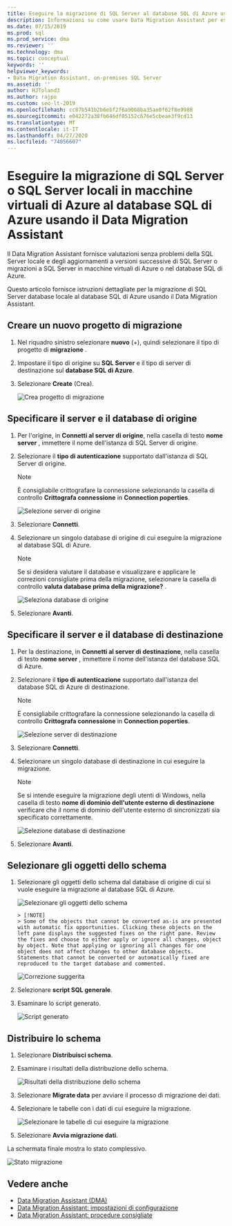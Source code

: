 ```yaml
---
title: Eseguire la migrazione di SQL Server al database SQL di Azure usando il Data Migration Assistant
description: Informazioni su come usare Data Migration Assistant per eseguire la migrazione di un SQL Server locale al database SQL di Azure
ms.date: 07/15/2019
ms.prod: sql
ms.prod_service: dma
ms.reviewer: ''
ms.technology: dma
ms.topic: conceptual
keywords: ''
helpviewer_keywords:
- Data Migration Assistant, on-premises SQL Server
ms.assetid: ''
author: HJToland3
ms.author: rajpo
ms.custom: seo-lt-2019
ms.openlocfilehash: cc87b541b2b6ebf2f6a9068ba35ae0f62f8e9988
ms.sourcegitcommit: e042272a38fb646df05152c676e5cbeae3f9cd13
ms.translationtype: MT
ms.contentlocale: it-IT
ms.lasthandoff: 04/27/2020
ms.locfileid: "74056607"
---
```

# <a name="migrate-on-premises-sql-server-or-sql-server-on-azure-vms-to-azure-sql-database-using-the-data-migration-assistant"></a>Eseguire la migrazione di SQL Server o SQL Server locali in macchine virtuali di Azure al database SQL di Azure usando il Data Migration Assistant

Il Data Migration Assistant fornisce valutazioni senza problemi della SQL Server locale e degli aggiornamenti a versioni successive di SQL Server o migrazioni a SQL Server in macchine virtuali di Azure o nel database SQL di Azure.

Questo articolo fornisce istruzioni dettagliate per la migrazione di SQL Server database locale al database SQL di Azure usando il Data Migration Assistant.

## <a name="create-a-new-migration-project"></a>Creare un nuovo progetto di migrazione

1. Nel riquadro sinistro selezionare **nuovo** (+), quindi selezionare il tipo di progetto di **migrazione** .

2. Impostare il tipo di origine su **SQL Server** e il tipo di server di destinazione sul **database SQL di Azure**.

3. Selezionare **Create** (Crea).

   ![Crea progetto di migrazione](../dma/media/NewCreate1.png)

## <a name="specify-the-source-server-and-database"></a>Specificare il server e il database di origine

1. Per l'origine, in **Connetti al server di origine**, nella casella di testo **nome server** , immettere il nome dell'istanza di SQL Server di origine.

2. Selezionare il **tipo di autenticazione** supportato dall'istanza di SQL Server di origine.

   > [!NOTE]
   > È consigliabile crittografare la connessione selezionando la casella di controllo **Crittografa connessione** in **Connection poperties**.

    ![Selezione server di origine](../dma/media/select-source-server.png)

3. Selezionare **Connetti**.

4. Selezionare un singolo database di origine di cui eseguire la migrazione al database SQL di Azure.

   > [!NOTE]
   > Se si desidera valutare il database e visualizzare e applicare le correzioni consigliate prima della migrazione, selezionare la casella di controllo **valuta database prima della migrazione?** .

    ![Seleziona database di origine](../dma/media/select-source-database.png)

5. Selezionare **Avanti**.

## <a name="specify-the-target-server-and-database"></a>Specificare il server e il database di destinazione

1. Per la destinazione, in **Connetti al server di destinazione**, nella casella di testo **nome server** , immettere il nome dell'istanza del database SQL di Azure. 

2. Selezionare il **tipo di autenticazione** supportato dall'istanza del database SQL di Azure di destinazione.

   > [!NOTE]
   > È consigliabile crittografare la connessione selezionando la casella di controllo **Crittografa connessione** in **Connection poperties**.

     ![Selezione server di destinazione](../dma/media/select-target-server.png)

3. Selezionare **Connetti**.

4. Selezionare un singolo database di destinazione in cui eseguire la migrazione.

   > [!NOTE]
   > Se si intende eseguire la migrazione degli utenti di Windows, nella casella di testo **nome di dominio dell'utente esterno di destinazione** verificare che il nome di dominio dell'utente esterno di sincronizzati sia specificato correttamente.

    ![Selezione database di destinazione](../dma/media/select-target-database.png)

5. Selezionare **Avanti**.

## <a name="select-schema-objects"></a>Selezionare gli oggetti dello schema

1. Selezionare gli oggetti dello schema dal database di origine di cui si vuole eseguire la migrazione al database SQL di Azure.

    ![Selezionare gli oggetti dello schema](../dma/media/select-schema-objects.png)

       > [!NOTE]
       > Some of the objects that cannot be converted as-is are presented with automatic fix opportunities. Clicking these objects on the left pane displays the suggested fixes on the right pane. Review the fixes and choose to either apply or ignore all changes, object by object. Note that applying or ignoring all changes for one object does not affect changes to other database objects. Statements that cannot be converted or automatically fixed are reproduced to the target database and commented.

    ![Correzione suggerita](../dma/media/suggested-fix.png)

2. Selezionare **script SQL generale**.

3. Esaminare lo script generato.

    ![Script generato](../dma/media/generated-script.png)

## <a name="deploy-schema"></a>Distribuire lo schema

1. Selezionare **Distribuisci schema**.

2. Esaminare i risultati della distribuzione dello schema.

    ![Risultati della distribuzione dello schema](../dma/media/schema-deployment-results.png)

3. Selezionare **Migrate data** per avviare il processo di migrazione dei dati.

4. Selezionare le tabelle con i dati di cui eseguire la migrazione.

    ![Selezionare le tabelle di cui eseguire la migrazione](../dma/media/select-tables-to-migrate.png) 

5. Selezionare **Avvia migrazione dati**.

La schermata finale mostra lo stato complessivo.

   ![Stato migrazione](../dma/media/migration-status.png) 

## <a name="see-also"></a>Vedere anche

* [Data Migration Assistant (DMA)](../dma/dma-overview.md)
* [Data Migration Assistant: impostazioni di configurazione](../dma/dma-configurationsettings.md)
* [Data Migration Assistant: procedure consigliate](../dma/dma-bestpractices.md)
